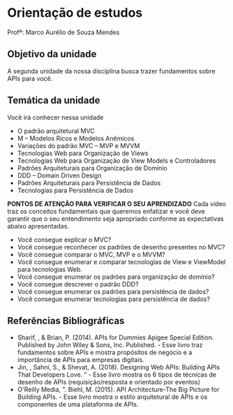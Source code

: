 # Orientação de estudos

Profª: Marco Aurélio de Souza Mendes

## Objetivo da unidade

A segunda unidade da nossa disciplina busca trazer fundamentos sobre APIs para você.

## Temática da unidade

Você irá conhecer nessa unidade

- O padrão arquitetural MVC
- M – Modelos Ricos e Modelos Anêmicos
- Variações do padrão MVC – MVP e MVVM
- Tecnologias Web para Organização de Views
- Tecnologias Web para Organização de View Models e Controladores
- Padrões Arquiteturais para Organização de Domínio
- DDD – Domain Driven Design
- Padrões Arquiteturais para Persistência de Dados
- Tecnologias para Persistência de Dados


**PONTOS DE ATENÇÃO PARA VERIFICAR O SEU APRENDIZADO**
Cada vídeo traz os conceitos fundamentais que queremos enfatizar e você deve garantir que o seu entendimento seja apropriado conforme as expectativas abaixo apresentadas.

- Você consegue explicar o MVC?
- Você consegue reconhecer os padrões de desenho presentes no MVC?
- Você consegue comparar o MVC, MVP e o MVVM?
- Você consegue enumerar e comparar tecnologias de View e ViewModel para tecnologias Web.
- Você consegue enumerar os padrões para organização de domínio?
- Você consegue descrever o padrão DDD?
- Você consegue enumerar os padrões para persistência de dados?
- Você consegue enumerar tecnologias para persistência de dados?



## Referências Bibliográficas

- Sharif, , & Brian, P. (2014). APIs for Dummies Apigee Special Edition. Published by John Wiley & Sons, Inc. Published. - Esse livro traz fundamentos sobre APIs e mostra propósitos de negócio e a importância de APIs para empresas digitais.
- Jin, , Sahni, S., & Shevat, A. (2018). Designing Web APIs: Building APIs That Developers Love. ” - Esse livro mostra os 6 tipos de técnicas de desenho de APIs (requisição/resposta e orientado por eventos)
- O'Reilly Media, ". Biehl, M. (2015). API Architecture-The Big Picture for Building APIs. - Esse livro mostra o estilo arquitetural de APIs e os componentes de uma plataforma de APIs.

